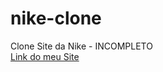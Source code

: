 # nike-clone
 Clone Site da Nike - INCOMPLETO <br>
<a href="https://jjonasandrade.github.io/NikeClone/">Link do meu Site</a>
